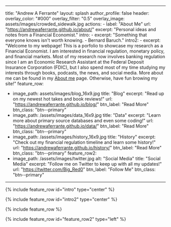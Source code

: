  ---
title: "Andrew A Ferrante"
layout: splash
author_profile: false
header:
  overlay_color: "#000"
  overlay_filter: "0.5"
  overlay_image: assets/images/crowded_sidewalk.jpg
  actions:
    - label: "About Me"
      url: "https://andrewaferrante.github.io/about/"
excerpt: "Personal ideas and notes from a Financial Economist."
intro: 
    - excerpt: "Something that everyone knows isn't worth knowing. - Bernard Baruch."
intro2:
    - excerpt: "Welcome to my webpage! This is a porfolio to showcase my research as a Financial Economist. I am interested in financial regulation, monetary policy, and financial markets. Most of my research now involves banking regulation since I am an Economic Research Assistant at the Federal Deposit Insurance Corporation (FDIC), but I also spend most of my time studying my interests through books, podcasts, the news, and social media. More about me can be found in my [About me](https://andrewaferrante.github.io/about/) page. Otherwise, have fun browing my site!"
feature_row:
  - image_path: assets/images/blog_16x9.jpg
    title: "Blog"
    excerpt: "Read up on my newest hot takes and book reviews!"
    url: "https://andrewaferrante.github.io/blog/"
    btn_label: "Read More"
    btn_class: "btn--primary"
  - image_path: /assets/images/data_16x9.jpg
    title: "Data"
    excerpt: "Learn more about primary source databases and even some coding!"
    url: "https://andrewaferrante.github.io/data/"
    btn_label: "Read More"
    btn_class: "btn--primary"
  - image_path: /assets/images/history_16x9.jpg
    title: "History"
    excerpt: "Check out my financial regulation timeline and learn some history!"    
    url: "https://andrewaferrante.github.io/history/"
    btn_label: "Read More"
    btn_class: "btn--primary"
feature_row2:
  - image_path: /assets/images/twitter.jpg
    alt: "Social Media"
    title: "Social Media"
    excerpt: "Follow me on Twitter to keep up with all my updates!"
    url: "https://twitter.com/Big_Red0"
    btn_label: "Follow Me"
    btn_class: "btn--primary"
---

<link rel="shortcut icon" type="image/png" href="favicon.png">

<!---
Django code:
--->

{% include feature_row id="intro" type="center" %}

{% include feature_row id="intro2" type="center" %}

{% include feature_row %}

{% include feature_row id="feature_row2" type="left" %}
